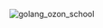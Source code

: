 ![golang_ozon_school](https://user-images.githubusercontent.com/44061702/83384270-9a551580-a3ef-11ea-9639-05e89f04d244.jpg)
